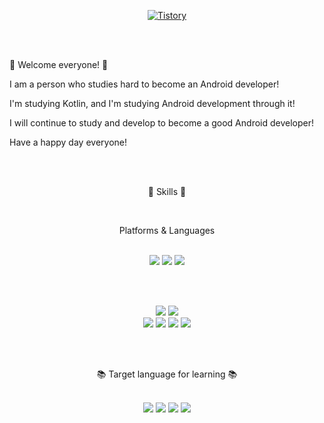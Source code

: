  <div align=center>

  [![Tistory](http://img.shields.io/badge/Tistory-FE5E4D?style=flat-square&logo=Tistory&link=https://korea-dev-liam.tistory.com/)](https://korea-dev-liam.tistory.com/)

</div>

<br/><br/>

:wave: Welcome everyone! :wave:

I am a person who studies hard to become an Android developer!

I'm studying Kotlin, and I'm studying Android development through it!

I will continue to study and develop to become a good Android developer!

Have a happy day everyone!

<br/><br/>

 <div align=center>
  
:dizzy:  Skills  :dizzy:

<br/>

Platforms & Languages

<br/>

<img src="https://img.shields.io/badge/Android-3DDC84?style=flat-square&logo=Android&logoColor=white"/>

<img src="https://img.shields.io/badge/Android Studio-3ddc84?style=flat-square&logo=Android Studio&logoColor=white"/>

<img src="https://img.shields.io/badge/Kotlin-7f52ff?style=flat-square&logo=Kotlin&logoColor=white"/>

<br/><br/>

<img src="https://img.shields.io/badge/PyCharm-000000?style=flat-square&logo=PyCharm&logoColor=white"/>

<img src="https://img.shields.io/badge/Visual Studio Code-007acc?style=flat-square&logo=Visual Studio Code&logoColor=white"/>

<br/>

<img src="https://img.shields.io/badge/Python-3776ab?style=flat-square&logo=Python&logoColor=white"/>

<img src="https://img.shields.io/badge/JavaScript-f7df1e?style=flat-square&logo=JavaScript&logoColor=white"/>

<img src="https://img.shields.io/badge/Node.js-339933?style=flat-square&logo=Node.js&logoColor=white"/>

<img src="https://img.shields.io/badge/Electron-47848f?style=flat-square&logo=Electron&logoColor=white"/>



<br/><br/>

:books: Target language for learning :books:

<br/>

<img src="https://img.shields.io/badge/Swift-f05138?style=flat-square&logo=Swift&logoColor=white"/>

<img src="https://img.shields.io/badge/Flutter-02569b?style=flat-square&logo=Flutter&logoColor=white"/>

<img src="https://img.shields.io/badge/ReactNative-61dafb?style=flat-square&logo=ReactNative&logoColor=white"/>

<img src="https://img.shields.io/badge/Amazon AWS-232f3e?style=flat-square&logo=Amazon AWS&logoColor=white"/>


</div>

